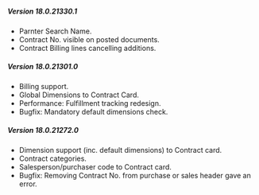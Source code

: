 ---
---
##### Version 18.0.21330.1
- Parnter Search Name.
- Contract No. visible on posted documents.
- Contract Billing lines cancelling additions.

##### Version 18.0.21301.0
- Billing support.
- Global Dimensions to Contract Card.
- Performance: Fulfillment tracking redesign.
- Bugfix: Mandatory default dimensions check.

##### Version 18.0.21272.0
- Dimension support (inc. default dimensions) to Contract card.
- Contract categories.
- Salesperson/purchaser code to Contract card.
- Bugfix: Removing Contract No. from purchase or sales header gave an error.
